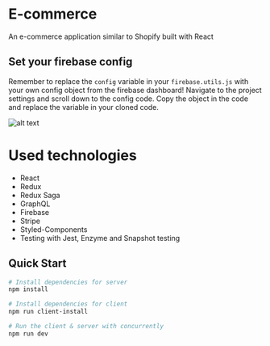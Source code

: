 # E-commerce
An e-commerce application similar to Shopify built with React 

## Set your firebase config

Remember to replace the `config` variable in your `firebase.utils.js` with your own config object from the firebase dashboard! Navigate to the project settings and scroll down to the config code. Copy the object in the code and replace the variable in your cloned code.

![alt text](https://i.ibb.co/6ywMkBf/Screen-Shot-2019-07-01-at-11-35-02-AM.png "image to firebase config")

# Used technologies
* React
* Redux
* Redux Saga
* GraphQL
* Firebase
* Stripe
* Styled-Components
* Testing with Jest, Enzyme and Snapshot testing


## Quick Start

```bash
# Install dependencies for server
npm install

# Install dependencies for client
npm run client-install

# Run the client & server with concurrently
npm run dev
```
